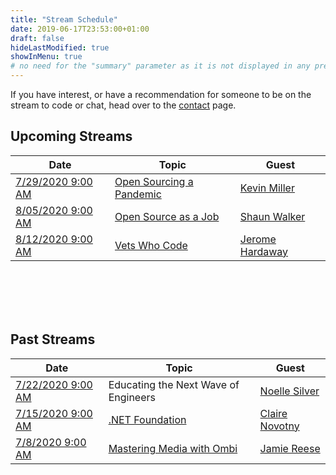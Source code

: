 ```yaml
---
title: "Stream Schedule"
date: 2019-06-17T23:53:00+01:00
draft: false
hideLastModified: true
showInMenu: true
# no need for the "summary" parameter as it is not displayed in any previews
---
```


If you have interest, or have a recommendation for someone to be on the stream to code or chat, head over to the [contact](/contact) page.

## Upcoming Streams

|  Date | Topic   | Guest  |
|-------|---------|--------|
|  [7/29/2020 9:00 AM](https://www.twitch.tv/isaacrlevin/schedule)    |    [Open Sourcing a Pandemic](https://covidtracking.com/)      | [Kevin Miller](https://github.com/kevee)        |
|  [8/05/2020 9:00 AM](https://www.twitch.tv/isaacrlevin/schedule)    |    [Open Source as a Job](https://www.dnnsoftware.com/)      | [Shaun Walker](https://twitter.com/sbwalker)        |
|  [8/12/2020 9:00 AM](https://www.twitch.tv/isaacrlevin/schedule)    |    [Vets Who Code](https://vetswhocode.io/)      | [Jerome Hardaway](https://github.com/JeromeHardaway)        |

<br /><br /><br /><br />

## Past Streams

|  Date | Topic   | Guest  |
|-------|---------|--------|
|  [7/22/2020 9:00 AM](https://www.twitch.tv/isaacrlevin/schedule)    |    Educating the Next Wave of Engineers      | [Noelle Silver](https://twitter.com/NoelleSilver_)        |
|  [7/15/2020 9:00 AM](https://www.twitch.tv/isaacrlevin/schedule)    |    [.NET Foundation](https://dotnetfoundation.org/)      | [Claire Novotny](https://twitter.com/clairernovotny)        |
|  [7/8/2020 9:00 AM](https://www.twitch.tv/videos/673621073)    |    [Mastering Media with Ombi](https://ombi.io/)      | [Jamie Reese](https://www.twitter.com/tidusjar)        |
